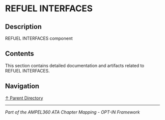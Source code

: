 # REFUEL INTERFACES

## Description

REFUEL INTERFACES component

## Contents

This section contains detailed documentation and artifacts related to REFUEL INTERFACES.

## Navigation

[↑ Parent Directory](../README.md)

---

*Part of the AMPEL360 ATA Chapter Mapping - OPT-IN Framework*
